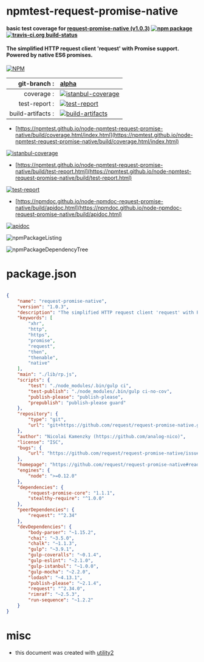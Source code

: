 # npmtest-request-promise-native

#### basic test coverage for  [request-promise-native (v1.0.3)](https://github.com/request/request-promise-native#readme)  [![npm package](https://img.shields.io/npm/v/npmtest-request-promise-native.svg?style=flat-square)](https://www.npmjs.org/package/npmtest-request-promise-native) [![travis-ci.org build-status](https://api.travis-ci.org/npmtest/node-npmtest-request-promise-native.svg)](https://travis-ci.org/npmtest/node-npmtest-request-promise-native)

#### The simplified HTTP request client 'request' with Promise support. Powered by native ES6 promises.

[![NPM](https://nodei.co/npm/request-promise-native.png?downloads=true&downloadRank=true&stars=true)](https://www.npmjs.com/package/request-promise-native)

| git-branch : | [alpha](https://github.com/npmtest/node-npmtest-request-promise-native/tree/alpha)|
|--:|:--|
| coverage : | [![istanbul-coverage](https://npmtest.github.io/node-npmtest-request-promise-native/build/coverage.badge.svg)](https://npmtest.github.io/node-npmtest-request-promise-native/build/coverage.html/index.html)|
| test-report : | [![test-report](https://npmtest.github.io/node-npmtest-request-promise-native/build/test-report.badge.svg)](https://npmtest.github.io/node-npmtest-request-promise-native/build/test-report.html)|
| build-artifacts : | [![build-artifacts](https://npmtest.github.io/node-npmtest-request-promise-native/glyphicons_144_folder_open.png)](https://github.com/npmtest/node-npmtest-request-promise-native/tree/gh-pages/build)|

- [https://npmtest.github.io/node-npmtest-request-promise-native/build/coverage.html/index.html](https://npmtest.github.io/node-npmtest-request-promise-native/build/coverage.html/index.html)

[![istanbul-coverage](https://npmtest.github.io/node-npmtest-request-promise-native/build/screenCapture.buildCi.browser.%252Ftmp%252Fbuild%252Fcoverage.lib.html.png)](https://npmtest.github.io/node-npmtest-request-promise-native/build/coverage.html/index.html)

- [https://npmtest.github.io/node-npmtest-request-promise-native/build/test-report.html](https://npmtest.github.io/node-npmtest-request-promise-native/build/test-report.html)

[![test-report](https://npmtest.github.io/node-npmtest-request-promise-native/build/screenCapture.buildCi.browser.%252Ftmp%252Fbuild%252Ftest-report.html.png)](https://npmtest.github.io/node-npmtest-request-promise-native/build/test-report.html)

- [https://npmdoc.github.io/node-npmdoc-request-promise-native/build/apidoc.html](https://npmdoc.github.io/node-npmdoc-request-promise-native/build/apidoc.html)

[![apidoc](https://npmdoc.github.io/node-npmdoc-request-promise-native/build/screenCapture.buildCi.browser.%252Ftmp%252Fbuild%252Fapidoc.html.png)](https://npmdoc.github.io/node-npmdoc-request-promise-native/build/apidoc.html)

![npmPackageListing](https://npmtest.github.io/node-npmtest-request-promise-native/build/screenCapture.npmPackageListing.svg)

![npmPackageDependencyTree](https://npmtest.github.io/node-npmtest-request-promise-native/build/screenCapture.npmPackageDependencyTree.svg)



# package.json

```json

{
    "name": "request-promise-native",
    "version": "1.0.3",
    "description": "The simplified HTTP request client 'request' with Promise support. Powered by native ES6 promises.",
    "keywords": [
        "xhr",
        "http",
        "https",
        "promise",
        "request",
        "then",
        "thenable",
        "native"
    ],
    "main": "./lib/rp.js",
    "scripts": {
        "test": "./node_modules/.bin/gulp ci",
        "test-publish": "./node_modules/.bin/gulp ci-no-cov",
        "publish-please": "publish-please",
        "prepublish": "publish-please guard"
    },
    "repository": {
        "type": "git",
        "url": "git+https://github.com/request/request-promise-native.git"
    },
    "author": "Nicolai Kamenzky (https://github.com/analog-nico)",
    "license": "ISC",
    "bugs": {
        "url": "https://github.com/request/request-promise-native/issues"
    },
    "homepage": "https://github.com/request/request-promise-native#readme",
    "engines": {
        "node": ">=0.12.0"
    },
    "dependencies": {
        "request-promise-core": "1.1.1",
        "stealthy-require": "^1.0.0"
    },
    "peerDependencies": {
        "request": "^2.34"
    },
    "devDependencies": {
        "body-parser": "~1.15.2",
        "chai": "~3.5.0",
        "chalk": "~1.1.3",
        "gulp": "~3.9.1",
        "gulp-coveralls": "~0.1.4",
        "gulp-eslint": "~2.1.0",
        "gulp-istanbul": "~1.0.0",
        "gulp-mocha": "~2.2.0",
        "lodash": "~4.13.1",
        "publish-please": "~2.1.4",
        "request": "^2.34.0",
        "rimraf": "~2.5.3",
        "run-sequence": "~1.2.2"
    }
}
```



# misc
- this document was created with [utility2](https://github.com/kaizhu256/node-utility2)
